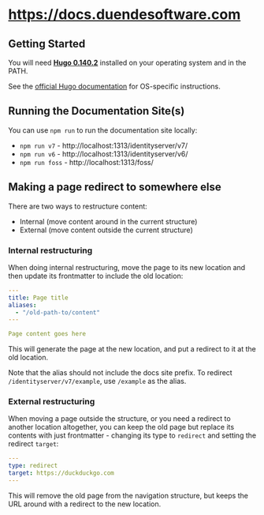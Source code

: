 # https://docs.duendesoftware.com

## Getting Started

You will need [**Hugo 0.140.2**](https://gohugo.io/) installed on your operating system and in the PATH. 

See the [official Hugo documentation](https://gohugo.io/installation/) for OS-specific instructions.

## Running the Documentation Site(s)

You can use `npm run` to run the documentation site locally:

* `npm run v7` - http://localhost:1313/identityserver/v7/
* `npm run v6` - http://localhost:1313/identityserver/v6/
* `npm run foss` - http://localhost:1313/foss/

## Making a page redirect to somewhere else

There are two ways to restructure content:
* Internal (move content around in the current structure)
* External (move content outside the current structure)

### Internal restructuring

When doing internal restructuring, move the page to its new location and then update its frontmatter
to include the old location:

```yaml
---
title: Page title
aliases:
  - "/old-path-to/content"
---

Page content goes here
```

This will generate the page at the new location, and put a redirect to it at the old location.

Note that the alias should not include the docs site prefix. To redirect `/identityserver/v7/example`,
use `/example` as the alias.

### External restructuring

When moving a page outside the structure, or you need a redirect to another location altogether,
you can keep the old page but replace its contents with just frontmatter - changing its type to `redirect`
and setting the redirect `target`:

```yaml
---
type: redirect
target: https://duckduckgo.com
---
```

This will remove the old page from the navigation structure, but keeps the URL around
with a redirect to the new location.